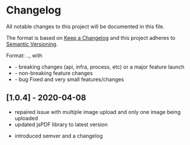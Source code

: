 # Changelog
All notable changes to this project will be documented in this file.

The format is based on [Keep a Changelog](http://keepachangelog.com/en/1.0.0/)
and this project adheres to [Semantic Versioning](http://semver.org/spec/v2.0.0.html).

Format: <MAJOR>.<MINOR>.<PATCH>, with
-  <MAJOR>  - breaking changes (api, infra, process, etc) or a major feature launch
-  <MINOR>  - non-breaking feature changes
-  <PATCH>  - bug Fixed and very small features/changes

## [1.0.4] - 2020-04-08
* repaired issue with multiple image upload and only one image being uploaded
* updated jsPDF library to latest version
- introduced semver and a changelog
